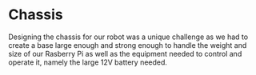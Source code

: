 # Chassis
Designing the chassis for our robot was a unique challenge as we had to create a base large enough and strong enough to handle the weight and size of our Rasberry Pi as well as the equipment needed to control and operate it, namely the large 12V battery needed.
